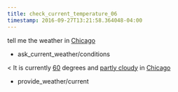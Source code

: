 ```yaml
---
title: check_current_temperature_06
timestamp: 2016-09-27T13:21:58.364048-04:00
---
```


tell me the weather in [Chicago](city)
* ask_current_weather/conditions

< It is currently [60](temperature) degrees and [partly cloudy](condition) in [Chicago](city)
* provide_weather/current
